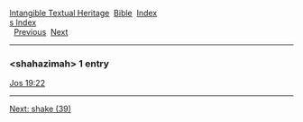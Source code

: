 [Intangible Textual Heritage](../../index)  [Bible](../index) 
[Index](index)   
[s Index](_s_)  
  [Previous](c10085)  [Next](c10087) 

------------------------------------------------------------------------

### &lt;shahazimah&gt; 1 entry

[Jos 19:22](../kjv/jos019.htm#022)  

------------------------------------------------------------------------

[Next: shake (39)](c10087)
